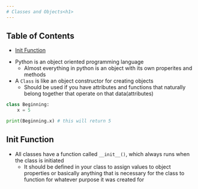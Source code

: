 ```yaml
---
# Classes and Objects<h1>
---
```


## Table of Contents
- [Init Function](#init-function)
* Python is an object oriented programming language
  - Almost everything in python is an object with its own properites and methods
* A `Class` is like an object constructor for creating objects
  - Should be used if you have attributes and functions that naturally belong together that operate on that data(attributes)


```python
class Beginning:
    x = 5

print(Beginning.x) # this will return 5
```

## Init Function

* All classes have a function called `__init__()`, which always runs when the class is initiated
  - It should be defined in your class to assign values to object properties or basically anything that is necessary for the class to function for whatever purpose it was created for
